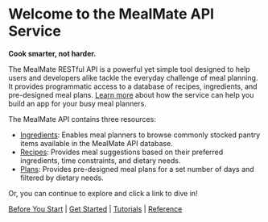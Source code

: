 # Welcome to the MealMate API Service

**Cook smarter, not harder.**

The MealMate RESTful API is a powerful yet simple tool designed to help users and developers alike tackle the everyday challenge of meal planning. It provides programmatic access to a database of recipes, ingredients, and pre-designed meal plans. [Learn more](./mmoverview.md) about how the service can help you build an app for your busy meal planners.

The MealMate API contains three resources:

* [Ingredients][def]: Enables meal planners to browse commonly stocked pantry items available in the MealMate API database.
* [Recipes][def2]: Provides meal suggestions based on their preferred ingredients, time constraints, and dietary needs.
* [Plans][def3]: Provides pre-designed meal plans for a set number of days and filtered by dietary needs.

Or, you can continue to explore and click a link to dive in!

[Before You Start](./mmbefore-you-start.md) | [Get Started](./mmget-started.md) | [Tutorials](./mmtutorial.md) | [Reference](./mmref.md)

[def]: ./mmGET-ingredients.md
[def2]: ./mmGET-recipes.md
[def3]: ./mmGET-plans-id.md
